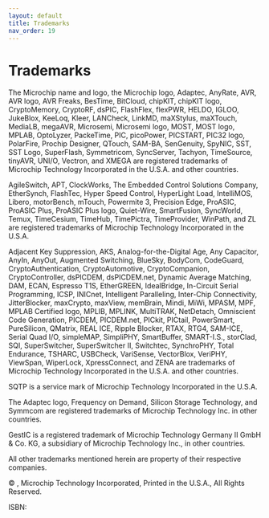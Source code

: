 ```yaml
---
layout: default
title: Trademarks
nav_order: 19
---
```



# Trademarks

The Microchip name and logo, the Microchip logo, Adaptec, AnyRate, AVR, AVR logo, AVR Freaks, BesTime, BitCloud, chipKIT, chipKIT logo, CryptoMemory, CryptoRF, dsPIC, FlashFlex, flexPWR, HELDO, IGLOO, JukeBlox, KeeLoq, Kleer, LANCheck, LinkMD, maXStylus, maXTouch, MediaLB, megaAVR, Microsemi, Microsemi logo, MOST, MOST logo, MPLAB, OptoLyzer, PackeTime, PIC, picoPower, PICSTART, PIC32 logo, PolarFire, Prochip Designer, QTouch, SAM-BA, SenGenuity, SpyNIC, SST, SST Logo, SuperFlash, Symmetricom, SyncServer, Tachyon, TimeSource, tinyAVR, UNI/O, Vectron, and XMEGA are registered trademarks of Microchip Technology Incorporated in the U.S.A. and other countries.

AgileSwitch, APT, ClockWorks, The Embedded Control Solutions Company, EtherSynch, FlashTec, Hyper Speed Control, HyperLight Load, IntelliMOS, Libero, motorBench, mTouch, Powermite 3, Precision Edge, ProASIC, ProASIC Plus, ProASIC Plus logo, Quiet-Wire, SmartFusion, SyncWorld, Temux, TimeCesium, TimeHub, TimePictra, TimeProvider, WinPath, and ZL are registered trademarks of Microchip Technology Incorporated in the U.S.A.

Adjacent Key Suppression, AKS, Analog-for-the-Digital Age, Any Capacitor, AnyIn, AnyOut, Augmented Switching, BlueSky, BodyCom, CodeGuard, CryptoAuthentication, CryptoAutomotive, CryptoCompanion, CryptoController, dsPICDEM, dsPICDEM.net, Dynamic Average Matching, DAM, ECAN, Espresso T1S, EtherGREEN, IdealBridge, In-Circuit Serial Programming, ICSP, INICnet, Intelligent Paralleling, Inter-Chip Connectivity, JitterBlocker, maxCrypto, maxView, memBrain, Mindi, MiWi, MPASM, MPF, MPLAB Certified logo, MPLIB, MPLINK, MultiTRAK, NetDetach, Omniscient Code Generation, PICDEM, PICDEM.net, PICkit, PICtail, PowerSmart, PureSilicon, QMatrix, REAL ICE, Ripple Blocker, RTAX, RTG4, SAM-ICE, Serial Quad I/O, simpleMAP, SimpliPHY, SmartBuffer, SMART-I.S., storClad, SQI, SuperSwitcher, SuperSwitcher II, Switchtec, SynchroPHY, Total Endurance, TSHARC, USBCheck, VariSense, VectorBlox, VeriPHY, ViewSpan, WiperLock, XpressConnect, and ZENA are trademarks of Microchip Technology Incorporated in the U.S.A. and other countries.

SQTP is a service mark of Microchip Technology Incorporated in the U.S.A.

The Adaptec logo, Frequency on Demand, Silicon Storage Technology, and Symmcom are registered trademarks of Microchip Technology Inc. in other countries.

GestIC is a registered trademark of Microchip Technology Germany II GmbH & Co. KG, a subsidiary of Microchip Technology Inc., in other countries.

All other trademarks mentioned herein are property of their respective companies.

© , Microchip Technology Incorporated, Printed in the U.S.A., All Rights Reserved.

ISBN: 

